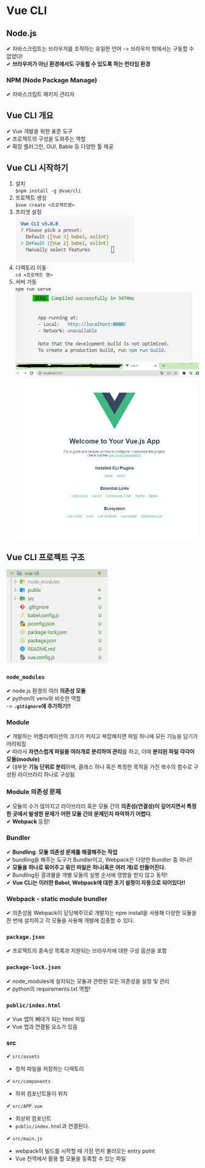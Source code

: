 # Vue CLI

## Node.js

✔ 자바스크립트는 브라우저를 조작하는 유일한 언어 -> 브라우저 밖에서는 구동할 수 없었다!  
✔ **브라우저가 아닌 환경에서도 구동할 수 있도록 하는 런타임 환경**

### NPM (Node Package Manage)

✔ 자바스크립트 패키지 관리자

## Vue CLI 개요

✔ Vue 개발을 위한 표준 도구  
✔ 프로젝트의 구성을 도와주는 역할  
✔ 확장 플러그인, GUI, Bable 등 다양한 툴 제공

## Vue CLI 시작하기

1. 설치  
   `$npm install -g @vue/cli`
2. 프로젝트 생성  
   `$vue create <프로젝트명>`
3. 프리셋 설정  
   ![](assets/Vue_CLI.md/2022-11-02-10-04-03.png)
4. 디렉토리 이동  
   `cd <프로젝트 명>`
5. 서버 가동  
   `npm run serve`  
   ![](assets/Vue_CLI.md/2022-11-02-10-09-21.png)  
   ![](assets/Vue_CLI.md/2022-11-02-10-08-50.png)

## Vue CLI 프로젝트 구조

![](assets/Vue_CLI.md/2022-11-02-10-11-01.png)

### `node_modules`

✔ node.js 환경의 여러 **의존성 모듈**  
✔ python의 venv와 비슷한 역할  
-> **`.gitignore`에 추가하기!!**

### Module

✔ 개발하는 어플리케이션의 크기가 커지고 복잡해지면 파일 하나에 모든 기능을 담기가 어려워짐  
✔ 따라서 **자연스럽게 파일을 여러개로 분리하여 관리**를 하고, 이때 **분리된 파일 각각이 모듈(module)**  
✔ 대부분 **기능 단위로 분리**하며, 클래스 하나 혹은 특정한 목적을 가진 복수의 함수로 구성된 라이브러리 하나로 구성됨

### Module 의존성 문제

✔ 모듈의 수가 많아지고 라이브러리 혹은 모듈 간의 **의존성(연결성)이 깊어지면서 특정한 곳에서 발생한 문제가 어떤 모듈 간의 문제인지 파악하기 어렵다**.  
✔ **Webpack** 등장!

### Bundler

✔ **Bundling**: **모듈 의존성 문제를 해결해주는 작업**  
✔ bundling을 해주는 도구가 Bundler이고, Webpack은 다양한 Bundler 중 하나!!  
✔ **모듈을 하나로 묶어주고 묶인 파일은 하나(혹은 여러 개)로 만들어진다.**  
✔ Bundling된 결과물을 개별 모듈의 실행 순서에 영향을 받지 않고 동작!  
✔ **Vue CLi는 이러한 Babel, Webpack에 대한 초기 설정이 자동으로 되어있다!!**

### Webpack - static module bundler

✔ 의존성을 Webpack이 담당해주므로 개발자는 npm install을 사용해 다양한 모듈을 한 번에 설치하고 각 모듈을 사용해 개발에 집중할 수 있다.

### `package.json`

✔ 프로젝트의 종속성 목록과 지원되는 브라우저에 대한 구성 옵션을 포함

### `package-lock.json`

✔ node_modules에 설치되는 모듈과 관련된 모든 의존성을 설정 및 관리  
✔ python의 requirements.txt 역할!

### `public/index.html`

✔ Vue 앱의 뼈대가 되는 html 파일  
✔ Vue 앱과 연결될 요소가 있음

### src

✔ `src/assets`

- 정적 파일을 저장하는 디렉토리

✔ `src/components`

- 하위 컴포넌트들이 위치

✔ `src/APP.vue`

- 최상위 컴포넌트
- `public/index.html`과 연결된다.

✔ `src/main.js`

- webpack이 빌드를 시작할 때 가장 먼저 불러오는 entry point
- Vue 전역에서 활용 할 모듈을 등록할 수 있는 파일
